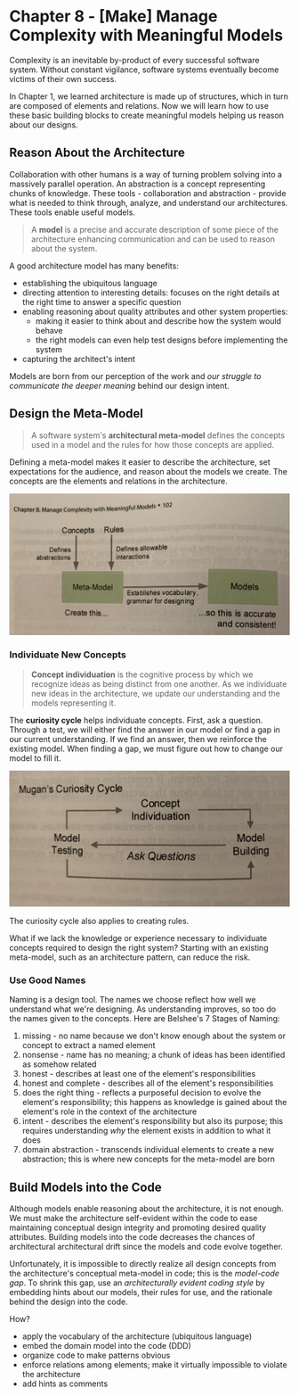 # Chapter 8 - [Make] Manage Complexity with Meaningful Models
Complexity is an inevitable by-product of every successful software system.
Without constant vigilance, software systems eventually become victims of their own success.

In Chapter 1, we learned architecture is made up of structures, which in turn are composed of elements and relations.
Now we will learn how to use these basic building blocks to create meaningful models helping us reason about our designs.

## Reason About the Architecture
Collaboration with other humans is a way of turning problem solving into a massively parallel operation.
An abstraction is a concept representing chunks of knowledge.
These tools - collaboration and abstraction - provide what is needed to think through, analyze, and understand our architectures.
These tools enable useful models.

> A __model__ is a precise and accurate description of some piece of the architecture enhancing communication and can be used to reason about the system.

A good architecture model has many benefits:
- establishing the ubiquitous language
- directing attention to interesting details: focuses on the right details at the right time to answer a specific question
- enabling reasoning about quality attributes and other system properties:
  - making it easier to think about and describe how the system would behave
  - the right models can even help test designs before implementing the system
- capturing the architect's intent

Models are born from our perception of the work and _our struggle to communicate the deeper meaning_ behind our design intent.

## Design the Meta-Model
> A software system's __architectural meta-model__ defines the concepts used in a model and the rules for how those concepts are applied.

Defining a meta-model makes it easier to describe the architecture, set expectations for the audience, and reason about the models we create.
The concepts are the elements and relations in the architecture.

![meta-model](meta-model.jpg)

### Individuate New Concepts
> __Concept individuation__ is the cognitive process by which we recognize ideas as being distinct from one another. As we individuate new ideas in the architecture, we update our understanding and the models representing it.

The __curiosity cycle__ helps individuate concepts.
First, ask a question.
Through a test, we will either find the answer in our model or find a gap in our current understanding.
If we find an answer, then we reinforce the existing model.
When finding a gap, we must figure out how to change our model to fill it.

![curiosity-cycle](curiosity-cycle.jpg)

The curiosity cycle also applies to creating rules.

What if we lack the knowledge or experience necessary to individuate concepts required to design the right system?
Starting with an existing meta-model, such as an architecture pattern, can reduce the risk.

### Use Good Names
Naming is a design tool.
The names we choose reflect how well we understand what we're designing.
As understanding improves, so too do the names given to the concepts.
Here are Belshee's 7 Stages of Naming:
1. missing - no name because we don't know enough about the system or concept to extract a named element
2. nonsense - name has no meaning; a chunk of ideas has been identified as somehow related
3. honest - describes at least one of the element's responsibilities
4. honest and complete - describes all of the element's responsibilities
5. does the right thing - reflects a purposeful decision to evolve the element's responsibility; this happens as knowledge is gained about the element's role in the context of the architecture
6. intent - describes the element's responsibility but also its purpose; this requires understanding _why_ the element exists in addition to what it does
7. domain abstraction - transcends individual elements to create a new abstraction; this is where new concepts for the meta-model are born

## Build Models into the Code
Although models enable reasoning about the architecture, it is not enough.
We must make the architecture self-evident within the code to ease maintaining conceptual design integrity and promoting desired quality attributes.
Building models into the code decreases the chances of architectural architectural drift since the models and code evolve together.

Unfortunately, it is impossible to directly realize all design concepts from the architecture's conceptual meta-model in code; this is the _model-code gap_.
To shrink this gap, use an _architecturally evident coding style_ by embedding hints about our models, their rules for use, and the rationale behind the design into the code.

How?
- apply the vocabulary of the architecture (ubiquitous language)
- embed the domain model into the code (DDD)
- organize code to make patterns obvious
- enforce relations among elements; make it virtually impossible to violate the architecture
- add hints as comments